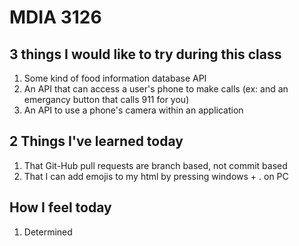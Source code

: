 # MDIA 3126
## 3 things I would like to try during this class
1. Some kind of food information database API
2. An API that can access a user's phone to make calls (ex: and an emergancy button that calls 911 for you)
3. An API to use a phone's camera within an application
## 2 Things I've learned today
1. That Git-Hub pull requests are branch based, not commit based
2. That I can add emojis to my html by pressing windows + . on PC
## How I feel today
1. Determined 